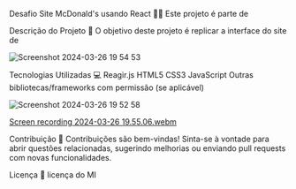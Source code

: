 Desafio Site McDonald's usando React 🍔🍟
Este projeto é parte de

Descrição do Projeto 🚀
O objetivo deste projeto é replicar a interface do site de


![Screenshot 2024-03-26 19 54 53](https://github.com/alinemello29/McDonalds-desafioVnw/assets/109696840/5d2194b1-efa8-45f0-b310-dc11256840f4)


Tecnologias Utilizadas 💻
Reagir.js
HTML5
CSS3
JavaScript
Outras bibliotecas/frameworks com permissão (se aplicável)


![Screenshot 2024-03-26 19 52 58](https://github.com/alinemello29/McDonalds-desafioVnw/assets/109696840/cd356ded-0ef3-4319-bf71-d74c69c83530)


[Screen recording 2024-03-26 19.55.06.webm](https://github.com/alinemello29/McDonalds-desafioVnw/assets/109696840/c4ad4e2e-a36d-4865-b460-336772906502)


Contribuição 🤝
Contribuições são bem-vindas! Sinta-se à vontade para abrir questões relacionadas, sugerindo melhorias ou enviando pull requests com novas funcionalidades.

Licença 📝
licença do MI
